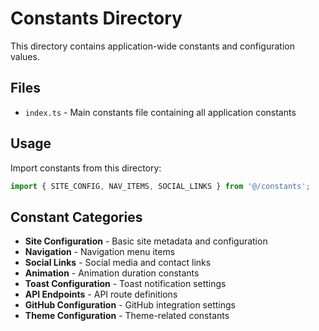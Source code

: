 # Constants Directory

This directory contains application-wide constants and configuration values.

## Files

- `index.ts` - Main constants file containing all application constants

## Usage

Import constants from this directory:

```typescript
import { SITE_CONFIG, NAV_ITEMS, SOCIAL_LINKS } from '@/constants';
```

## Constant Categories

- **Site Configuration** - Basic site metadata and configuration
- **Navigation** - Navigation menu items
- **Social Links** - Social media and contact links
- **Animation** - Animation duration constants
- **Toast Configuration** - Toast notification settings
- **API Endpoints** - API route definitions
- **GitHub Configuration** - GitHub integration settings
- **Theme Configuration** - Theme-related constants
